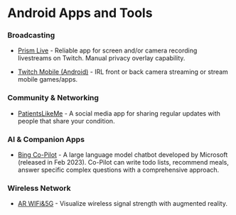 # Android Apps and Tools

### Broadcasting

* [Prism Live](https://play.google.com/store/apps/details?id=com.prism.live) - Reliable app for screen and/or camera recording livestreams on Twitch. Manual privacy overlay capability.

* [Twitch Mobile (Android)](https://play.google.com/store/apps/details?id=tv.twitch.android.app&hl=en_US&gl=US) - IRL front or back camera streaming or stream mobile games/apps.

### Community & Networking

* [PatientsLikeMe](https://play.google.com/store/apps/details?id=com.patientslikeme.android&hl=en_US&gl=US&pli=1) - A social media app for sharing regular updates with people that share your condition.

### AI & Companion Apps

* [Bing Co-Pilot](https://play.google.com/store/apps/details?id=com.microsoft.copilot) - A large language model chatbot developed by Microsoft (released in Feb 2023). Co-Pilot can write todo lists, recommend meals, answer specific complex questions with a comprehensive approach.

### Wireless Network

* [AR WIFi&5G](https://play.google.com/store/apps/details?id=ua.com.wifisolutions.wifivr&hl=en_US&gl=US&pli=1) - Visualize wireless signal strength with augmented reality.

